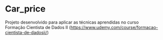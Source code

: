 # Car_price
Projeto desenvolvido para aplicar as técnicas aprendidas no curso Formação Cientista de Dados II (https://www.udemy.com/course/formacao-cientista-de-dadosii/)
